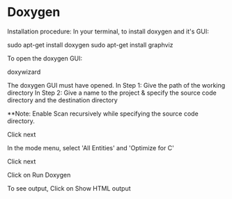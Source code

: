 # Doxygen

Installation procedure:
In your terminal, to install doxygen and it's GUI:

sudo apt-get install doxygen
sudo apt-get install graphviz

To open the doxygen GUI:

doxywizard

The doxygen GUI must have opened.
In Step 1: Give the path of the working directory
In Step 2: Give a name to the project & specify the source code directory and the destination directory

**Note: Enable Scan recursively while specifying the source code directory. 

Click next

In the mode menu, select 'All Entities' and 'Optimize for C'

Click next

Click on Run Doxygen

To see output, Click on Show HTML output
